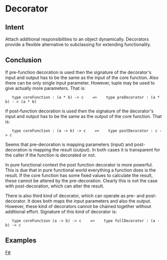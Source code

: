 # Decorator


## Intent

Attach additional responsibilities to an object dynamically. Decorators provide a flexible alternative to subclassing for extending functionality.


## Conclusion

If pre-function decoration is used then the signature of the decorator's input and output has to be the same as the input of the core function. Also there can be only single input parameter. However, tuple may be used to give actually more parameters. That is:
~~~~
   type coreFunction : (a * b) -> c    =>    type preDecorator : (a * b) - > (a * b)
~~~~

If post-function decoration is used then the signature of the decorator's input and output has to be the same as the output of the core function. That is:
~~~~
   type coreFunction : (a -> b) -> c    =>    type postDecorator : c -> c   
~~~~
Seems that pre-decoration is mapping parameters (input) and post-decoration is mapping the result (output). In both cases it is transparent for the caller if the function is decorated or not.

In pure functional context the post function decorator is more powerful. This is due that in pure functional world everything a function does is the result. If the core function has some fixed values to calculate the result, these cannot be altered by the pre-decoration. Clearly this is not the case with post-decoration, which can alter the result.
 
There is also third kind of decorator, which can operate as pre- and post-decorator. It does both maps the input parameters and also the output. However, these kind of decorators cannot be chained together without additional effort. Signature of this kind of decorator is:
~~~~
   type coreFunction (a -> b) -> c    =>    type fullDecorator : (a - b) -> c
~~~~

## Examples

[F#](decorator.fsx)
